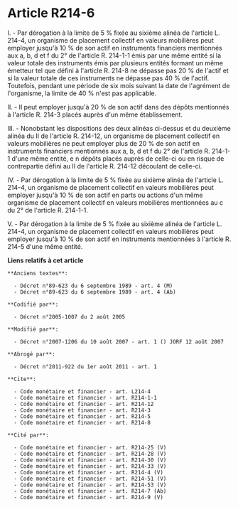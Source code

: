 # Article R214-6

I. - Par dérogation à la limite de 5 % fixée au sixième alinéa de l'article L. 214-4, un organisme de placement collectif en
valeurs mobilières peut employer jusqu'à 10 % de son actif en instruments financiers mentionnés aux a, b, d et f du 2° de
l'article R. 214-1-1 émis par une même entité si la valeur totale des instruments émis par plusieurs entités formant un même
émetteur tel que défini à l'article R. 214-8 ne dépasse pas 20 % de l'actif et si la valeur totale de ces instruments ne
dépasse pas 40 % de l'actif. Toutefois, pendant une période de six mois suivant la date de l'agrément de l'organisme, la
limite de 40 % n'est pas applicable.

II. - Il peut employer jusqu'à 20 % de son actif dans des dépôts mentionnés à l'article R. 214-3 placés auprès d'un même
établissement.

III. - Nonobstant les dispositions des deux alinéas ci-dessus et du deuxième alinéa du II de l'article R. 214-12, un
organisme de placement collectif en valeurs mobilières ne peut employer plus de 20 % de son actif en instruments financiers
mentionnés aux a, b, d et f du 2° de l'article R. 214-1-1 d'une même entité, e n dépôts placés auprès de celle-ci ou en
risque de contrepartie défini au II de l'article R. 214-12 découlant de celle-ci.

IV. - Par dérogation à la limite de 5 % fixée au sixième alinéa de l'article L. 214-4, un organisme de placement collectif en
valeurs mobilières peut employer jusqu'à 10 % de son actif en parts ou actions d'un même organisme de placement collectif en
valeurs mobilières mentionnées au c du 2° de l'article R. 214-1-1.

V. - Par dérogation à la limite de 5 % fixée au sixième alinéa de l'article L. 214-4, un organisme de placement collectif en
valeurs mobilières peut employer jusqu'à 10 % de son actif en instruments mentionnées à l'article R. 214-5 d'une même entité.

**Liens relatifs à cet article**

	**Anciens textes**:

	  - Décret n°89-623 du 6 septembre 1989 - art. 4 (M)
	  - Décret n°89-623 du 6 septembre 1989 - art. 4 (Ab)

	**Codifié par**:

	  - Décret n°2005-1007 du 2 août 2005

	**Modifié par**:

	  - Décret n°2007-1206 du 10 août 2007 - art. 1 () JORF 12 août 2007

	**Abrogé par**:

	  - Décret n°2011-922 du 1er août 2011 - art. 1

	**Cite**:

	  - Code monétaire et financier - art. L214-4
	  - Code monétaire et financier - art. R214-1-1
	  - Code monétaire et financier - art. R214-12
	  - Code monétaire et financier - art. R214-3
	  - Code monétaire et financier - art. R214-5
	  - Code monétaire et financier - art. R214-8

	**Cité par**:

	  - Code monétaire et financier - art. R214-25 (V)
	  - Code monétaire et financier - art. R214-28 (V)
	  - Code monétaire et financier - art. R214-30 (V)
	  - Code monétaire et financier - art. R214-33 (V)
	  - Code monétaire et financier - art. R214-4 (V)
	  - Code monétaire et financier - art. R214-51 (V)
	  - Code monétaire et financier - art. R214-53 (V)
	  - Code monétaire et financier - art. R214-7 (Ab)
	  - Code monétaire et financier - art. R214-9 (V)
